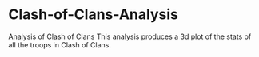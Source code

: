 # Clash-of-Clans-Analysis
Analysis of Clash of Clans
This analysis produces a 3d plot of the stats of all the troops in Clash of Clans.
